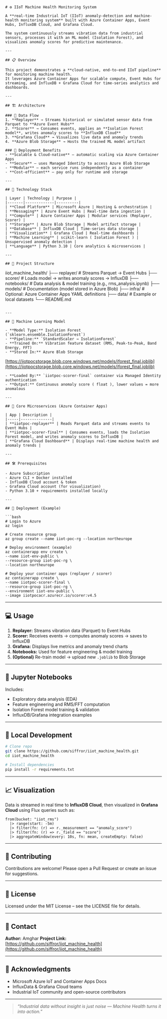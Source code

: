 
```
# ⚙️ IIoT Machine Health Monitoring System

A **real-time Industrial IoT (IIoT) anomaly-detection and machine-health monitoring system** built with Azure Container Apps, Event Hubs, InfluxDB Cloud, and Grafana Cloud.

The system continuously streams vibration data from industrial sensors, processes it with an ML model (Isolation Forest), and visualizes anomaly scores for predictive maintenance.

---

## 📋 Overview

This project demonstrates a **cloud-native, end-to-end IIoT pipeline** for monitoring machine health.  
It leverages Azure Container Apps for scalable compute, Event Hubs for streaming, and InfluxDB + Grafana Cloud for time-series analytics and dashboards.

---

## 🏗️ Architecture

### 🔹 Data Flow
1. **Replayer** → Streams historical or simulated sensor data from Parquet to **Azure Event Hubs**  
2. **Scorer** → Consumes events, applies an **Isolation Forest model**, writes anomaly scores to **InfluxDB Cloud**  
3. **Grafana Cloud** → Visualizes live data and anomaly trends  
4. **Azure Blob Storage** → Hosts the trained ML model artifact

### 🔹 Deployment Benefits
- **Scalable & Cloud-native** – automatic scaling via Azure Container Apps  
- **Secure** – uses Managed Identity to access Azure Blob Storage  
- **Modular** – each service runs independently as a container  
- **Cost-efficient** – pay only for runtime and storage

---

## 🧩 Technology Stack

| Layer | Technology | Purpose |
|-------|-------------|----------|
| **Cloud Platform** | Microsoft Azure | Hosting & orchestration |
| **Messaging** | Azure Event Hubs | Real-time data ingestion |
| **Compute** | Azure Container Apps | Modular services (Replayer, Scorer) |
| **Storage** | Azure Blob Storage | Model artifact storage |
| **Database** | InfluxDB Cloud | Time-series data storage |
| **Visualization** | Grafana Cloud | Real-time dashboards |
| **Machine Learning** | scikit-learn ( Isolation Forest ) | Unsupervised anomaly detection |
| **Language** | Python 3.10 | Core analytics & microservices |

---

## 📁 Project Structure

```

iiot_machine_health/
├── replayer/              # Streams Parquet → Event Hubs
├── scorer/                # Loads model → writes anomaly scores → InfluxDB
├── notebooks/             # Data analysis & model training (e.g., rms_analysis.ipynb)
├── models/                # Documentation (model stored in Azure Blob)
├── infra/                 # Optional: Azure Container Apps YAML definitions
├── data/                  # Example or local datasets
└── README.md

```

---

## 🤖 Machine Learning Model

- **Model Type:** Isolation Forest (`sklearn.ensemble.IsolationForest`)  
- **Pipeline:** `StandardScaler → IsolationForest`  
- **Trained On:** Vibration feature dataset (RMS, Peak-to-Peak, Band Energy, FFT)  
- **Stored In:** Azure Blob Storage  
```

[https://iiotpocstorage.blob.core.windows.net/models/iforest_final.joblib](https://iiotpocstorage.blob.core.windows.net/models/iforest_final.joblib)

````
- **Loaded By:** `iiotpoc-scorer-final` container via Managed Identity authentication  
- **Output:** Continuous anomaly score ( float ), lower values = more anomalous  

---

## 🧠 Core Microservices (Azure Container Apps)

| App | Description |
|-----|--------------|
| **iiotpoc-replayer** | Reads Parquet data and streams events to Event Hubs |
| **iiotpoc-scorer-final** | Consumes events, loads the Isolation Forest model, and writes anomaly scores to InfluxDB |
| **Grafana Cloud Dashboard** | Displays real-time machine health and anomaly trends |

---

## 🛠️ Prerequisites

- Azure Subscription  
- Azure CLI + Docker installed  
- InfluxDB Cloud account & token  
- Grafana Cloud account (for visualization)  
- Python 3.10 + requirements installed locally

---

## 🚀 Deployment (Example)

```bash
# Login to Azure
az login

# Create resource group
az group create --name iiot-poc-rg --location northeurope

# Deploy environment (example)
az containerapp env create \
--name iiot-env-public \
--resource-group iiot-poc-rg \
--location northeurope

# Deploy your container apps (replayer / scorer)
az containerapp create \
--name iiotpoc-scorer-final \
--resource-group iiot-poc-rg \
--environment iiot-env-public \
--image iiotpocacr.azurecr.io/scorer:v4.5
````

---

## 💻 Usage

1. **Replayer:** Streams vibration data (Parquet) to Event Hubs
2. **Scorer:** Receives events → computes anomaly scores → saves to InfluxDB
3. **Grafana:** Displays live metrics and anomaly trend charts
4. **Notebooks:** Used for feature engineering & model training
5. **(Optional)** Re-train model → upload new `.joblib` to Blob Storage

---

## 📓 Jupyter Notebooks

Includes:

* Exploratory data analysis (EDA)
* Feature engineering and RMS/FFT computation
* Isolation Forest model training & validation
* InfluxDB/Grafana integration examples

---

## 🧰 Local Development

```bash
# Clone repo
git clone https://github.com/siffror/iiot_machine_health.git
cd iiot_machine_health

# Install dependencies
pip install -r requirements.txt
```

---

## 📈 Visualization

Data is streamed in real time to **InfluxDB Cloud**, then visualized in **Grafana Cloud** using Flux queries such as:

```flux
from(bucket: "iiot_rms")
  |> range(start: -5m)
  |> filter(fn: (r) => r._measurement == "anomaly_score")
  |> filter(fn: (r) => r._field == "score")
  |> aggregateWindow(every: 10s, fn: mean, createEmpty: false)
```

---

## 🤝 Contributing

Contributions are welcome! Please open a Pull Request or create an issue for suggestions.

---

## 📝 License

Licensed under the MIT License – see the LICENSE file for details.

---

## 📧 Contact

**Author:** Amghar
**Project Link:** [https://github.com/siffror/iiot_machine_health](https://github.com/siffror/iiot_machine_health)

---

## 🙏 Acknowledgments

* Microsoft Azure IoT and Container Apps Docs
* InfluxData & Grafana Cloud teams
* Industrial IoT community and open-source contributors

---

> *“Industrial data without insight is just noise — Machine Health turns it into action.”*

```


